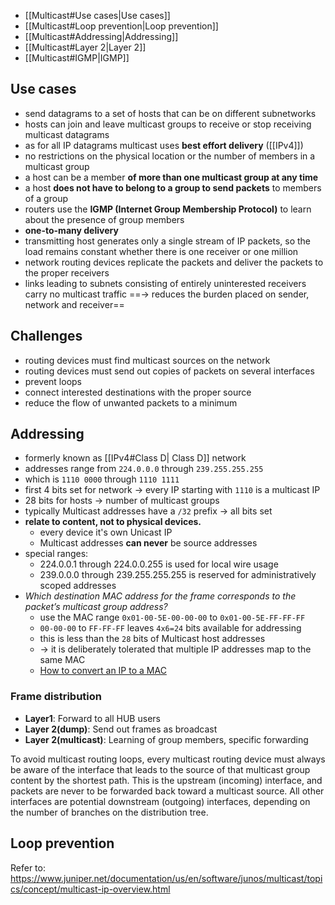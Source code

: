 - [[Multicast#Use cases|Use cases]]
- [[Multicast#Loop prevention|Loop prevention]]
- [[Multicast#Addressing|Addressing]]
- [[Multicast#Layer 2|Layer 2]]
- [[Multicast#IGMP|IGMP]]

## Use cases
- send datagrams to a set of hosts that can be on different subnetworks
- hosts can join and leave multicast groups to receive or stop receiving multicast datagrams
- as for all IP datagrams multicast uses **best effort delivery** ([[IPv4]])
- no restrictions on the physical location or the number of members in a multicast group
- a host can be a member **of more than one multicast group at any time**
- a host **does not have to belong to a group to send packets** to members of a group
- routers use the **IGMP (Internet Group Membership Protocol)** to learn about the presence of group members
- **one-to-many delivery**
- transmitting host generates only a single stream of IP packets, so the load remains constant whether there is one receiver or one million
- network routing devices replicate the packets and deliver the packets to the proper receivers
- links leading to subnets consisting of entirely uninterested receivers carry no multicast traffic
==-> reduces the burden placed on sender, network and receiver==

## Challenges
- routing devices must find multicast sources on the network
- routing devices  must send out copies of packets on several interfaces
- prevent loops
- connect interested destinations with the proper source
- reduce the flow of unwanted packets to a minimum


## Addressing
- formerly known as [[IPv4#Class D| Class D]] network
- addresses range from `224.0.0.0` through `239.255.255.255`
- which is `1110 0000` through `1110 1111`
-  first 4 bits set for network -> every IP starting with `1110` is a multicast IP
- 28 bits for hosts -> number of multicast groups
- typically Multicast addresses have a `/32` prefix -> all bits set
- **relate to content, not to physical devices.**
	- every device it's own Unicast IP
	- Multicast addresses **can never** be source addresses
- special ranges:
	- 224.0.0.1 through 224.0.0.255 is used for local wire usage
	- 239.0.0.0 through 239.255.255.255 is reserved for administratively scoped addresses
- *Which destination MAC address for the frame corresponds to the packet’s multicast group address?*
	- use the MAC range `0x01-00-5E-00-00-00` to `0x01-00-5E-FF-FF-FF`
	- `00-00-00` to `FF-FF-FF` leaves `4x6=24` bits available for addressing
	- this is less than the `28` bits of Multicast host addresses
	- -> it is deliberately tolerated that multiple IP addresses map to the same MAC
	- [How to convert an IP to a MAC](https://www.juniper.net/documentation/us/en/software/junos/multicast/topics/concept/multicast-ip-overview.html#multicast-overview__id-g016859)


### Frame distribution
- **Layer1**: Forward to all HUB users
- **Layer 2(dump)**: Send out frames as broadcast
- **Layer 2(multicast)**: Learning of group members, specific forwarding

To avoid multicast routing loops, every multicast routing device must always be aware of the interface that leads to the source of that multicast group content by the shortest path. This is the upstream (incoming) interface, and packets are never to be forwarded back toward a multicast source. All other interfaces are potential downstream (outgoing) interfaces, depending on the number of branches on the distribution tree.


## Loop prevention


Refer to: https://www.juniper.net/documentation/us/en/software/junos/multicast/topics/concept/multicast-ip-overview.html